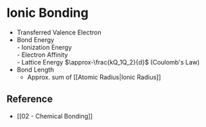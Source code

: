 # Ionic Bonding

- Transferred Valence Electron
- Bond Energy  
		- Ionization Energy  
		- Electron Affinity  
		- Lattice Energy $\approx-\frac{kQ_1Q_2}{d}$ (Coulomb's Law)
- Bond Length
	- Approx. sum of [[Atomic Radius|Ionic Radius]]

## Reference

- [[02 - Chemical Bonding]]

